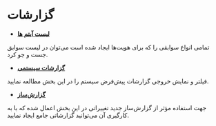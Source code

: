 # گزارشات 

- **[لیست آیتم ها](https://github.com/1stco/PayamGostarDocs/blob/master/releasenote/2.6.0/Reports/ItemsList.md)** 

تمامی انواع سوابقی را که برای هویت‌ها ایجاد شده است می‌توان در لیست سوابق جست و جو کرد.
- **[گزارشات سیستمی](https://github.com/1stco/PayamGostarDocs/blob/master/releasenote/2.6.0/SystematicReports.md)** 

فیلتر و نمایش خروجی گزارشات پیش‌فرض سیستم را در این بخش مطالعه نمایید.

- **[گزارش‌ساز](https://github.com/1stco/PayamGostarDocs/blob/master/releasenote/2.6.0/ReportBuilder.md)** 

جهت استفاده مؤثر از گزارش‌ساز جدید تغییراتی در این بخش اعمال شده که با به کارگیری آن می‌توانید گزارشاتی جامع ایجاد نمایید.
